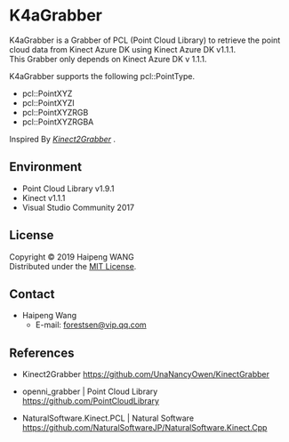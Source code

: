 ﻿K4aGrabber
==============

K4aGrabber is a Grabber of PCL (Point Cloud Library) to retrieve the point cloud data from Kinect Azure DK using Kinect Azure DK v1.1.1.  
This Grabber only depends on Kinect Azure DK v 1.1.1.  

K4aGrabber supports the following pcl::PointType.  
* pcl::PointXYZ
* pcl::PointXYZI
* pcl::PointXYZRGB
* pcl::PointXYZRGBA

Inspired By *[Kinect2Grabber](https://github.com/UnaNancyOwen/KinectGrabber)* .

Environment
-----------
* Point Cloud Library v1.9.1
* Kinect v1.1.1
* Visual Studio Community 2017 

License
-------
Copyright &copy; 2019 Haipeng WANG  
Distributed under the [MIT License](http://www.opensource.org/licenses/mit-license.php "MIT License | Open Source Initiative").  


Contact
-------
* Haipeng Wang
    * E-mail: <forestsen@vip.qq.com>


References
----------
* Kinect2Grabber
  https://github.com/UnaNancyOwen/KinectGrabber

* openni_grabber | Point Cloud Library  
  <https://github.com/PointCloudLibrary>

* NaturalSoftware.Kinect.PCL | Natural Software  
  <https://github.com/NaturalSoftwareJP/NaturalSoftware.Kinect.Cpp>
